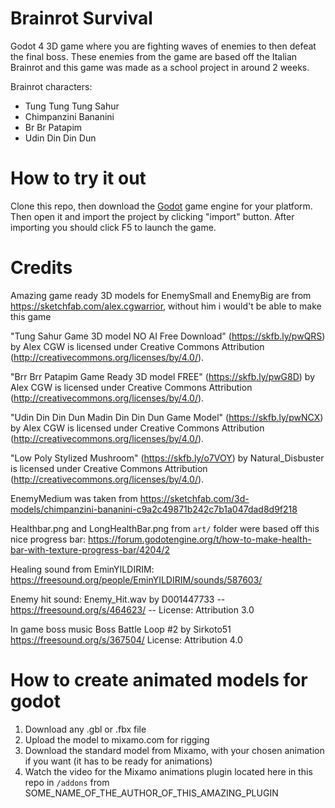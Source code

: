 # Brainrot Survival

Godot 4 3D game where you are fighting waves of enemies to then defeat the final
boss. These enemies from the game are based off the Italian Brainrot and this
game was made as a school project in around 2 weeks.

Brainrot characters:

- Tung Tung Tung Sahur
- Chimpanzini Bananini
- Br Br Patapim
- Udin Din Din Dun

# How to try it out

Clone this repo, then download the [Godot](https://godotengine.org/) game engine
for your platform. Then open it and import the project by clicking "import"
button. After importing you should click F5 to launch the game.

# Credits

Amazing game ready 3D models for EnemySmall and EnemyBig are from
https://sketchfab.com/alex.cgwarrior, without him i would't be able to make this
game

"Tung Sahur Game 3D model NO AI Free Download" (https://skfb.ly/pwQRS) by Alex
CGW is licensed under Creative Commons Attribution
(http://creativecommons.org/licenses/by/4.0/).

"Brr Brr Patapim Game Ready 3D model FREE" (https://skfb.ly/pwG8D) by Alex CGW
is licensed under Creative Commons Attribution
(http://creativecommons.org/licenses/by/4.0/).

"Udin Din Din Dun Madin Din Din Dun Game Model" (https://skfb.ly/pwNCX) by Alex
CGW is licensed under Creative Commons Attribution
(http://creativecommons.org/licenses/by/4.0/).

"Low Poly Stylized Mushroom" (https://skfb.ly/o7VOY) by Natural_Disbuster is
licensed under Creative Commons Attribution
(http://creativecommons.org/licenses/by/4.0/).

EnemyMedium was taken from
https://sketchfab.com/3d-models/chimpanzini-bananini-c9a2c49871b242c7b1a047dad8d9f218

Healthbar.png and LongHealthBar.png from `art/` folder were based off this nice
progress bar:
https://forum.godotengine.org/t/how-to-make-health-bar-with-texture-progress-bar/4204/2

Healing sound from EminYILDIRIM:
https://freesound.org/people/EminYILDIRIM/sounds/587603/

Enemy hit sound: Enemy_Hit.wav by D001447733 -- https://freesound.org/s/464623/
-- License: Attribution 3.0

In game boss music Boss Battle Loop #2 by Sirkoto51
https://freesound.org/s/367504/ License: Attribution 4.0

# How to create animated models for godot

1. Download any .gbl or .fbx file
2. Upload the model to mixamo.com for rigging
3. Download the standard model from Mixamo, with your chosen animation if you
   want (it has to be ready for animations)
4. Watch the video for the Mixamo animations plugin located here in this repo in
   `/addons` from SOME_NAME_OF_THE_AUTHOR_OF_THIS_AMAZING_PLUGIN
